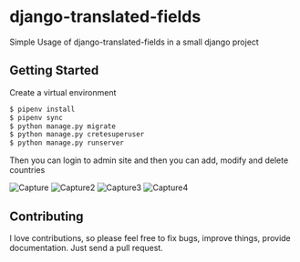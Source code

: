 # django-translated-fields
Simple Usage of django-translated-fields in a small django project

## Getting Started
Create a virtual environment 
```bash
$ pipenv install
$ pipenv sync
$ python manage.py migrate
$ python manage.py cretesuperuser
$ python manage.py runserver
```

Then you can login to admin site and then you can add, modify and delete countries

![Capture](https://user-images.githubusercontent.com/41660866/104309914-b3c94e80-54f4-11eb-8a34-6055a936c981.JPG)
![Capture2](https://user-images.githubusercontent.com/41660866/104310117-00148e80-54f5-11eb-95a0-02951cb7d306.JPG)
![Capture3](https://user-images.githubusercontent.com/41660866/104310128-0440ac00-54f5-11eb-9ab3-ce2e84f5773d.JPG)
![Capture4](https://user-images.githubusercontent.com/41660866/104310134-06a30600-54f5-11eb-8e95-b2901b1fc93e.JPG)

## Contributing

I love contributions, so please feel free to fix bugs, improve things, provide documentation. Just send a pull request.
